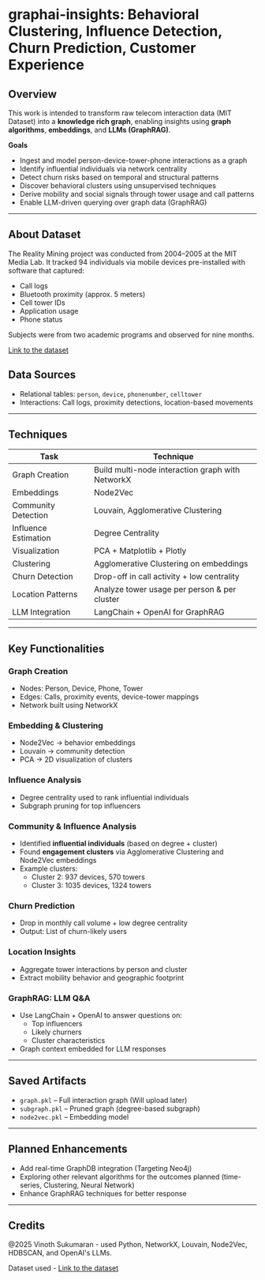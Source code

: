 # graphai-insights: Behavioral Clustering, Influence Detection, Churn Prediction, Customer Experience

## Overview

This work is intended to transform raw telecom interaction data (MIT Dataset) into a **knowledge rich graph**, enabling  insights using **graph algorithms**, **embeddings**, and **LLMs (GraphRAG)**.

**Goals**
- Ingest and model person-device-tower-phone interactions as a graph
- Identify influential individuals via network centrality
- Detect churn risks based on temporal and structural patterns
- Discover behavioral clusters using unsupervised techniques
- Derive mobility and social signals through tower usage and call patterns
- Enable LLM-driven querying over graph data (GraphRAG)

---
## About Dataset
The Reality Mining project was conducted from 2004–2005 at the MIT Media Lab. It tracked 94 individuals via mobile devices pre-installed with software that captured:
- Call logs
- Bluetooth proximity (approx. 5 meters)
- Cell tower IDs
- Application usage
- Phone status

Subjects were from two academic programs and observed for nine months.

[Link to the dataset](http://realitycommons.media.mit.edu/realitymining.html)

## Data Sources
- Relational tables: `person`, `device`, `phonenumber`, `celltower`
- Interactions: Call logs, proximity detections, location-based movements

---

## Techniques

| Task | Technique |
|------|-----------|
| Graph Creation | Build multi-node interaction graph with NetworkX |
| Embeddings | Node2Vec |
| Community Detection | Louvain, Agglomerative Clustering |
| Influence Estimation | Degree Centrality |
| Visualization | PCA + Matplotlib + Plotly |
| Clustering | Agglomerative Clustering on embeddings |
| Churn Detection | Drop-off in call activity + low centrality |
| Location Patterns | Analyze tower usage per person & per cluster |
| LLM Integration | LangChain + OpenAI for GraphRAG |

---

## Key Functionalities

### Graph Creation
- Nodes: Person, Device, Phone, Tower
- Edges: Calls, proximity events, device-tower mappings
- Network built using NetworkX

### Embedding & Clustering
- Node2Vec → behavior embeddings
- Louvain → community detection
- PCA → 2D visualization of clusters

### Influence Analysis
- Degree centrality used to rank influential individuals
- Subgraph pruning for top influencers

### Community & Influence Analysis
- Identified **influential individuals** (based on degree + cluster)
- Found **engagement clusters** via Agglomerative Clustering and Node2Vec embeddings
- Example clusters:
  - Cluster 2: 937 devices, 570 towers
  - Cluster 3: 1035 devices, 1324 towers
    
### Churn Prediction
- Drop in monthly call volume + low degree centrality
- Output: List of churn-likely users

### Location Insights
- Aggregate tower interactions by person and cluster
- Extract mobility behavior and geographic footprint

### GraphRAG: LLM Q&A
- Use LangChain + OpenAI to answer questions on:
  - Top influencers
  - Likely churners
  - Cluster characteristics
- Graph context embedded for LLM responses

---

## Saved Artifacts
- `graph.pkl` – Full interaction graph (Will upload later)
- `subgraph.pkl` – Pruned graph (degree-based subgraph)
- `node2vec.pkl` – Embedding model

---

## Planned Enhancements
- Add real-time GraphDB integration (Targeting Neo4j)
- Exploring other relevant algorithms for the outcomes planned (time-series, Clustering, Neural Network)
- Enhance GraphRAG techniques for better response

---

## Credits

@2025 Vinoth Sukumaran - used Python, NetworkX, Louvain, Node2Vec, HDBSCAN, and OpenAI's LLMs.

Dataset used - [Link to the dataset](http://realitycommons.media.mit.edu/realitymining.html)

